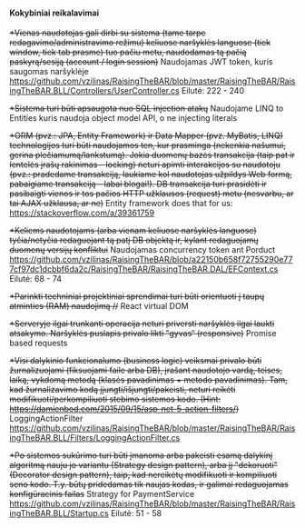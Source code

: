 #### Kokybiniai reikalavimai

  ~~*Vienas naudotojas gali dirbi su sistema (tame tarpe redagavimo/administravimo režimu) keliuose naršyklės languose (tiek window, tiek tab prasme) tuo pačiu metu, naudodamas tą pačią paskyrą/sesiją (account / login session)~~ Naudojamas JWT token, kuris saugomas naršyklėje  https://github.com/vzilinas/RaisingTheBAR/blob/master/RaisingTheBAR/RaisingTheBAR.BLL/Controllers/UserController.cs
  Eilutė: 222 - 240 
  
  ~~*Sistema turi būti apsaugota nuo SQL injection atakų~~ Naudojame LINQ to Entities kuris naudoja object model API, o ne injecting literals
  
  ~~*ORM (pvz.: JPA, Entity Framework) ir Data Mapper (pvz. MyBatis, LINQ) technologijos turi būti naudojamos ten, kur prasminga (nekenkia našumui, gerina plečiamumą/lankstumą). Jokia duomenų bazės transakcija (taip pat ir lentelės įrašų rakinimas – locking) neturi apimti interakcijos su naudotoju (pvz.: pradedame transakciją, laukiame kol naudotojas užpildys Web formą, pabaigiame transakciją – labai blogai!). DB transakcija turi prasidėti ir pasibaigti vienos ir tos pačios HTTP užklausos (request) metu (nesvarbu, ar tai AJAX užklausa, ar ne)~~ Entity framework does that for us: https://stackoverflow.com/a/39361759
  
  ~~*Keliems naudotojams (arba vienam keliuose naršyklės languose) tyčia/netyčia redaguojant tą patį DB objektą ir, kylant redaguojamų duomenų versijų konfliktui~~ Naudojamas concurrency token ant Porduct  https://github.com/vzilinas/RaisingTheBAR/blob/a22150b658f72755290e777cf97dc1dcbbf6da2c/RaisingTheBAR/RaisingTheBAR.DAL/EFContext.cs
  Eilutė: 68 - 74
    
  ~~*Parinkti techniniai projektiniai sprendimai turi būti orientuoti į taupų atminties (RAM) naudojimą //~~ React virtual DOM
  
  ~~*Serveryje ilgai trunkanti operacija neturi priversti naršyklės ilgai laukti atsakymo. Naršyklės puslapis privalo likti "gyvas“ (responsive)~~ Promise based requests

  ~~*Visi dalykinio funkcionalumo (business logic) veiksmai privalo būti žurnalizuojami (fiksuojami faile arba DB), įrašant naudotojo vardą, teises, laiką, vykdomą metodą (klasės pavadinimas + metodo pavadinimas). Tam, kad žurnalizavimo kodą įjungti/išjungti/pakeisti, neturi reikėti modifikuoti/perkompiliuoti stebimo sistemos kodo. (Hint: https://damienbod.com/2015/09/15/asp-net-5-action-filters/)~~ LoggingActionFilter https://github.com/vzilinas/RaisingTheBAR/blob/master/RaisingTheBAR/RaisingTheBAR.BLL/Filters/LoggingActionFilter.cs
  
  ~~*Po sistemos sukūrimo turi būti įmanoma arba pakeisti esamą dalykinį algoritmą nauju jo variantu (Strategy design pattern), arba jį "dekoruoti" (Decorator design pattern), taip, kad nereikėtų modifikuoti ir kompiliuoti seno kodo. T.y. būtų pridedamas tik naujas kodas, ir galimai redaguojamas konfigūracinis failas~~ Strategy for PaymentService  https://github.com/vzilinas/RaisingTheBAR/blob/master/RaisingTheBAR/RaisingTheBAR.BLL/Startup.cs
  Eilutė: 51 - 58
